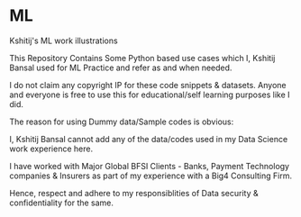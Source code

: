 # ML

Kshitij's ML work illustrations

This Repository Contains Some Python based use cases which I, Kshitij Bansal used for ML Practice and refer as and when needed.

I do not claim any copyright IP for these code snippets & datasets. 
Anyone and everyone is free to use this for educational/self learning purposes like I did.

The reason for using Dummy data/Sample codes is obvious: 

I, Kshitij Bansal cannot add any of the data/codes used in my Data Science work experience here. 

I have worked with Major Global BFSI Clients - Banks, Payment Technology companies & Insurers as part of my experience with a Big4 Consulting Firm. 

Hence, respect and adhere to my responsiblities of Data security & confidentiality for the same.
